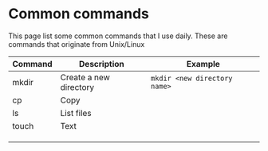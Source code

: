 # Common commands 

This page list some common commands that I use daily. These are commands that originate from Unix/Linux 

| Command      | Description | Example |
| ----------- | ----------- | ---------| 
| mkdir      | Create a new directory   | ```mkdir <new directory name> ``` |
| cp   | Copy        | | 
| ls   | List files         | | 
| touch   | Text        | | 
|    |         | | 
|    |         | | 
|    |         | | 